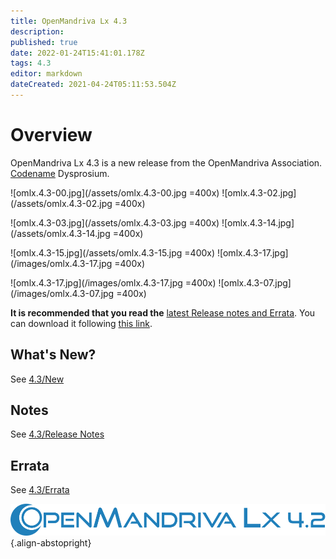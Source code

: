 ```yaml
---
title: OpenMandriva Lx 4.3
description: 
published: true
date: 2022-01-24T15:41:01.178Z
tags: 4.3
editor: markdown
dateCreated: 2021-04-24T05:11:53.504Z
---
```


# Overview
OpenMandriva Lx 4.3 is a new release from the OpenMandriva Association. [Codename](/en/policies/codename) Dysprosium.

![omlx.4.3-00.jpg](/assets/omlx.4.3-00.jpg =400x) ![omlx.4.3-02.jpg](/assets/omlx.4.3-02.jpg =400x) 

![omlx.4.3-03.jpg](/assets/omlx.4.3-03.jpg =400x) ![omlx.4.3-14.jpg](/assets/omlx.4.3-14.jpg =400x) 

![omlx.4.3-15.jpg](/assets/omlx.4.3-15.jpg =400x) ![omlx.4.3-17.jpg](/images/omlx.4.3-17.jpg =400x) 

![omlx.4.3-17.jpg](/images/omlx.4.3-17.jpg =400x) ![omlx.4.3-07.jpg](/images/omlx.4.3-07.jpg =400x)

**It is recommended that you read the** [latest Release notes and Errata](https://wiki.openmandriva.org/distribution/releases/current).
You can download it following [this link](https://sourceforge.net/projects/openmandriva/files/release/4.3/).

## What's New?
See [4.3/New](/distribution/releases/omlx43/new)

## Notes
See [4.3/Release Notes](/distribution/releases/omlx43/notes)

## Errata
See [4.3/Errata](/distribution/releases/omlx43/errata)

![header-tr-omlx42.svg](/assets/header-tr-omlx42.svg){.align-abstopright}